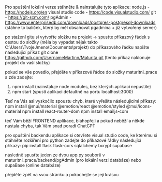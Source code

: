 


Pro spuštění lokální verze stáhněte & nainstalujte tyto aplikace:
node.js - https://nodejs.org/en
visual studio code - https://code.visualstudio.com/
git - https://git-scm.com/
pgAdmin - https://www.enterprisedb.com/downloads/postgres-postgresql-downloads (stáhne to balíček, který by měl obsahovat pgadmina + již vytvořený server)

po stažení gitu si vytvořte složku na projekt -> spusťte příkazový řádek s cestou do složky (měla by vypadat nějak takto C:\Users\TvojeJmeno\Documents\projekt\)
do příkazového řádku napište následující příkaz git clone https://github.com/UsernameMartinn/Maturita.git (tento příkaz naklonuje projekt do vaší složky)

pokud se vše povedlo, přejděte v příkazové řádce do složky maturitni_prace a zde zadejte:
1. npm install (nainstaluje node modules, bez kterých aplikaci nepustíte)
2. npm start (spustí aplikaci defaultně na portu localhost:3000)

Teď na Vás asi vyskočilo spoustu chyb, které vyřešíte následujícími příkazy:
npm install @mui/material @emotion/react @emotion/styled @mui/icons-material
npm install react-router-dom
npm install emailjs-com

teď Vám běží FRONTEND aplikace, blahopřeji a pokud neběží a někde nastala chyba, tak Vám snad poradí ChatGPT

pro spuštění backendu aplikace si otevřete visual studio code, ke kterému si stáhněte rozšíření pro python
zadejte do příkazové řádky následující příkazy:
pip install flask flask-cors sqlalchemy bcrypt supabase

následně spusťte jeden ze dvou app.py souborů v maturitni_prace/backend/pgAdmin (pro lokální verzi databáze) nebo supaBase (online databáze)

přejděte zpět na svou stránku a pokochejte se její krásou
